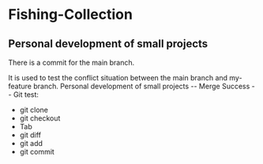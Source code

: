 # Fishing-Collection
## Personal development of small projects

There is a commit for the main branch.

It is used to test the conflict situation between the main branch and my-feature branch.
Personal development of small projects
  -- Merge Success --
Git test:
- git clone
- git checkout
- Tab
- git diff
- git add
- git commit
